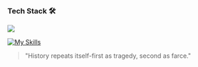 ### Tech Stack 🛠       
[![](https://skillicons.dev/icons?i=java,python,mysql,vercel,idea,vscode,git,github,latex)](https://skillicons.dev)         


[![My Skills](https://skillicons.dev/icons?i=html,css,js,ts,py,java,cpp,rust)](https://skillicons.dev)

>"History repeats itself-first as tragedy, second as farce." 
 
 
 
                        
 


 









